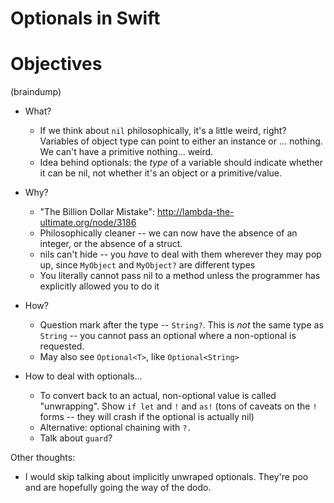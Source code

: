 # Optionals in Swift

# Objectives

(braindump)

- What?
  - If we think about `nil` philosophically, it's a little weird, right? Variables of object type can point to either an instance or ... nothing. We can't have a primitive nothing... weird.
  - Idea behind optionals: the *type* of a variable should indicate whether it can be nil, not whether it's an object or a primitive/value.

- Why?
  - "The Billion Dollar Mistake": http://lambda-the-ultimate.org/node/3186
  - Philosophically cleaner -- we can now have the absence of an integer, or the absence of a struct.
  - nils can't hide -- you *have* to deal with them wherever they may pop up, since `MyObject` and `MyObject?` are different types
  - You literally cannot pass nil to a method unless the programmer has explicitly allowed you to do it

- How?
  - Question mark after the type -- `String?`. This is *not* the same type as `String` -- you cannot pass an optional where a non-optional is requested.
  - May also see `Optional<T>`, like `Optional<String>`

- How to deal with optionals... 
  - To convert back to an actual, non-optional value is called "unwrapping". Show `if let` and `!` and `as!` (tons of caveats on the `!` forms -- they will crash if the optional is actually nil)
  - Alternative: optional chaining with `?.`
  - Talk about `guard`?

Other thoughts:
- I would skip talking about implicitly unwraped optionals. They're poo and are hopefully going the way of the dodo.
